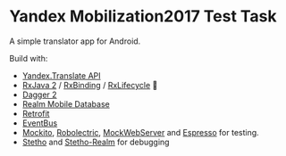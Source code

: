 # Yandex Mobilization2017 Test Task
A simple translator app for Android.

Build with:

- [Yandex.Translate API](https://tech.yandex.ru/translate/)
- [RxJava 2](https://github.com/ReactiveX/RxJava) / [RxBinding](https://github.com/JakeWharton/RxBinding) / [RxLifecycle](https://github.com/trello/RxLifecycle) 🚀
- [Dagger 2](https://google.github.io/dagger/) 
- [Realm Mobile Database](https://realm.io/products/realm-mobile-database/)
- [Retrofit](https://square.github.io/retrofit/)
- [EventBus](http://greenrobot.github.io/EventBus/)
- [Mockito](http://site.mockito.org/), [Robolectric](https://github.com/robolectric/robolectric), [MockWebServer](https://github.com/square/okhttp/tree/master/mockwebserver) and [Espresso](https://google.github.io/android-testing-support-library/docs/espresso/) for testing.
- [Stetho](http://facebook.github.io/stetho/) and [Stetho-Realm](https://github.com/uPhyca/stetho-realm) for debugging
